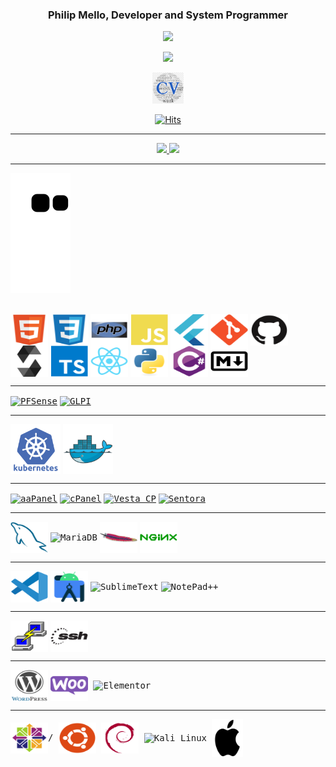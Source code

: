 ### <p align="center">Philip Mello, Developer and System Programmer</p>
<p align="center">
  <a href="https://github.com/DenverCoder1/readme-typing-svg"><img src="https://readme-typing-svg.herokuapp.com/?lines=Blockchain%20developer;Full-Stack%20Developer;PFSense%20Administrator;GLPI%20Administraror;Git%20Expert;Docker%20Administrator;VPS%20Expert;Being%20sincere%20and%20diligent&center=true&width=380&height=65"></a>
</p>

<div align="center">
   <a href="https://www.linkedin.com/in/philip-mello" target="_blank"><img src="https://img.shields.io/badge/-LinkedIn-%230077B5?style=for-the-badge&logo=linkedin&logoColor=white" target="_blank"></a>

   <a href="https://philipmello.github.io/"><img src="https://github.com/PhilipMello/PhilipMello.github.io/blob/master/images/cv-logo.png?raw=true"  alt="PhilipMello CV" width="50" height="50"></a> 
   
   [![Hits](https://hits.seeyoufarm.com/api/count/incr/badge.svg?url=https%3A%2F%2Fgithub.com%2FPhilipMello%2F&count_bg=%231A1B27&title_bg=%23628FDB&icon=github.svg&icon_color=%23E7E7E7&title=hits&edge_flat=false)](https://hits.seeyoufarm.com)
</div>

---

<div align="center">
  <a href="https://github.com/philipmello">
  <img height="180em" src="https://github-readme-stats.vercel.app/api?username=philipmello&show_icons=true&theme=tokyonight&include_all_commits=true&count_private=true"/>
  <img height="180em" src="https://github-readme-stats.vercel.app/api/top-langs/?username=philipmello&layout=compact&langs_count=7&theme=tokyonight"/></a>
</div>

---
![Snake animation](https://github.com/philipmello/philipmello/blob/output/github-contribution-grid-snake.svg)

<div style="display: inline_block"><br>
  <kbd><img align="center" alt="HTML" height="50" width="60" src="https://raw.githubusercontent.com/devicons/devicon/master/icons/html5/html5-original.svg"></kbd>
  <kbd><img align="center" alt="CSS" height="50" width="60" src="https://raw.githubusercontent.com/devicons/devicon/master/icons/css3/css3-original.svg"></kbd>
  <kbd><img align="center" alt="PHP" height="50" width="60" src="https://raw.githubusercontent.com/devicons/devicon/master/icons/php/php-original.svg"></kbd>
  <kbd><img align="center" alt="Js" height="50" width="60" src="https://raw.githubusercontent.com/devicons/devicon/master/icons/javascript/javascript-plain.svg"></kbd>
  <kbd><img align="center" alt="Flutter" height="50" width="60" src="https://raw.githubusercontent.com/devicons/devicon/master/icons/flutter/flutter-original.svg"></kbd>
  <kbd><img align="center" alt="Git" height="50" width="60" src="https://raw.githubusercontent.com/devicons/devicon/master/icons/git/git-original.svg"></kbd>
  <kbd><img align="center" alt="GitHub" height="50" width="60" src="https://raw.githubusercontent.com/devicons/devicon/master/icons/github/github-original.svg"></kbd>
  <kbd><img align="center" alt="Solidity" height="50" width="60" src="https://raw.githubusercontent.com/devicons/devicon/master/icons/solidity/solidity-original.svg"></kbd>
  <kbd><img align="center" alt="Ts" height="50" width="60" src="https://raw.githubusercontent.com/devicons/devicon/master/icons/typescript/typescript-plain.svg"></kbd>
  <kbd><img align="center" alt="React" height="50" width="60" src="https://raw.githubusercontent.com/devicons/devicon/master/icons/react/react-original.svg"></kbd>
  <kbd><img align="center" alt="Python" height="50" width="60" src="https://raw.githubusercontent.com/devicons/devicon/master/icons/python/python-original.svg"></kbd>
  <kbd><img align="center" alt="Csharp" height="50" width="60" src="https://raw.githubusercontent.com/devicons/devicon/master/icons/csharp/csharp-original.svg"></kbd>
  <kbd><img align="center" alt="MarkDown" height="50" width="60" src="https://raw.githubusercontent.com/devicons/devicon/master/icons/markdown/markdown-original.svg"></kbd>
</div>
  
---

<div>
  <kbd><a href="https://www.pfsense.org/"><img align="center" alt="PFSense" height="40" width="120" src="https://upload.wikimedia.org/wikipedia/commons/thumb/b/b9/PfSense_logo.png/1200px-PfSense_logo.png"></a></kbd>
  <kbd><a href="https://github.com/PhilipMello/philipmello/tree/main/GLPI"><img align="center" alt="GLPI" height="40" width="120" src="https://glpi-project.org/wp-content/uploads/GLPI_Logo-color.png"></a></kbd>
</div>

---

<div>
<kbd><img align="center" alt="Kubernets" height="80" width="80" src="https://raw.githubusercontent.com/devicons/devicon/master/icons/kubernetes/kubernetes-plain-wordmark.svg"></kbd>
<kbd><img align="center" alt="Docker" height="80" width="80" src="https://raw.githubusercontent.com/devicons/devicon/master/icons/docker/docker-original.svg"></kbd>
</div>
  
---

<div>
  <kbd><a href="https://github.com/PhilipMello/philipmello/tree/main/aaPanel"><img align="center" alt="aaPanel" src="https://www.aapanel.com/static/images/aaPanel.png"></a></kbd>
  <kbd><a href="https://github.com/PhilipMello/philipmello/tree/main/cpanel"><img align="center" alt="cPanel" height="40" width="120" src="https://iconape.com/wp-content/files/qt/370760/svg/370760.svg"></a></kbd>
  <kbd><a href="https://github.com/PhilipMello/philipmello/tree/main/Vesta"><img align="center" alt="Vesta CP" src="https://vestacp.com/img/vesta_logo.png"></a></kbd>
  <kbd><a href="https://github.com/PhilipMello/philipmello/tree/main/Sentora"><img align="center" alt="Sentora" src="http://www.sentora.org/img/sentora_logo.png"></a></kbd> 
</div>
 
--- 
  
<div>
  <kbd><img align="center" alt="MySql" height="50" width="60" src="https://raw.githubusercontent.com/devicons/devicon/master/icons/mysql/mysql-original.svg"></kbd>
  <kbd><img align="center" alt="MariaDB" height="50" width="60" src="https://iconape.com/wp-content/files/el/350134/svg/350134.svg"></kbd>
  <kbd><img align="center" alt="Apache" height="50" width="60" src="https://raw.githubusercontent.com/devicons/devicon/master/icons/apache/apache-original.svg"></kbd>
  <kbd><img align="center" alt="NGINX" height="50" width="60" src="https://raw.githubusercontent.com/devicons/devicon/master/icons/nginx/nginx-original.svg"></kbd>
</div>

 ---
  
<div>
  <kbd><img align="center" alt="VSCode" height="50" width="60" src="https://raw.githubusercontent.com/devicons/devicon/master/icons/vscode/vscode-original.svg"></kbd>
  <img align="center" alt="Android Studio" height="50" width="60" src="https://raw.githubusercontent.com/devicons/devicon/master/icons/androidstudio/androidstudio-original.svg">
  <kbd><img align="center" alt="SublimeText" height="50" width="60" src="https://iconape.com/wp-content/files/yy/99728/svg/sublime-text.svg"></kbd>
  <kbd><img align="center" alt="NotePad++" height="50" width="60" src="https://upload.wikimedia.org/wikipedia/commons/thumb/6/69/Notepad%2B%2B_Logo.svg/512px-Notepad%2B%2B_Logo.svg.png?20210414160502"></kbd>
</div>

---

<div>
<kbd><img align="center" alt="Putty" height="50" width="60" src="https://raw.githubusercontent.com/devicons/devicon/master/icons/putty/putty-original.svg"></kbd>
<kbd><img align="center" alt="SSH" height="50" width="60" src="https://raw.githubusercontent.com/devicons/devicon/master/icons/ssh/ssh-original-wordmark.svg"></kbd>
</div>

 ---
  
 <div>
   <kbd><img align="center" alt="WordPress" height="50" width="60" src="https://raw.githubusercontent.com/devicons/devicon/master/icons/wordpress/wordpress-original.svg"></kbd>
   <kbd><img align="center" alt="WooCommerce" height="50" width="60" src="https://raw.githubusercontent.com/devicons/devicon/master/icons/woocommerce/woocommerce-original.svg"></kdb>
   <kbd><img align="center" alt="Elementor" height="50" width="60" src="https://iconape.com/wp-content/files/gj/11489/svg/elementor.svg"></kbd>
   <kbd<img align="center" alt="Yoast SEO" height="50" width="60" src="https://iconape.com/wp-content/files/gm/11804/svg/yoast.svg"></kbd>
   <kbd<img align="center" alt="Joomla" height="50" width="60" src="https://iconape.com/wp-content/files/eh/371238/svg/371238.svg"></kbd>
   <kbd<img align="center" alt="VirtueMart" height="50" width="60" src="https://dev.virtuemart.net/attachments/download/3/cart_badge.png"></kbd>
 </div>
 
 ---
  
 <div>
   <kbd><img align="center" alt="CentOS" height="50" width="60" src="https://raw.githubusercontent.com/devicons/devicon/master/icons/centos/centos-original.svg">/<kbd>
   <kbd><img align="center" alt="Ubuntu" height="50" width="60" src="https://raw.githubusercontent.com/devicons/devicon/master/icons/ubuntu/ubuntu-plain.svg"></kbd>
   <kbd><img align="center" alt="debian" height="50" width="60" src="https://raw.githubusercontent.com/devicons/devicon/master/icons/debian/debian-original.svg"></kbd>
   <kbd><img align="center" alt="Kali Linux" height="60" width="50" src="https://iconape.com/wp-content/files/aa/353176/svg/353176.svg"></kbd>
   <kbd><img align="center" alt="Apple" height="60" width="50" src="https://raw.githubusercontent.com/devicons/devicon/master/icons/apple/apple-original.svg"></kbd>
 </div>
